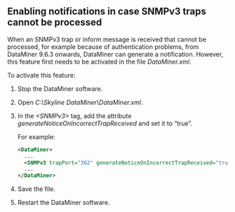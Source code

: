 ## Enabling notifications in case SNMPv3 traps cannot be processed

When an SNMPv3 trap or inform message is received that cannot be processed, for example because of authentication problems, from DataMiner 9.6.3 onwards, DataMiner can generate a notification. However, this feature first needs to be activated in the file *DataMiner.xml*.

To activate this feature:

1. Stop the DataMiner software.

2. Open *C:\\Skyline DataMiner\\DataMiner.xml*.

3. In the *\<SNMPv3>* tag, add the attribute *generateNoticeOnIncorrectTrapReceived* and set it to “true”.

    For example:

    ```xml
    <DataMiner>
      ...
      <SNMPv3 trapPort="362" generateNoticeOnIncorrectTrapReceived="true" />
      ...
    </DataMiner>
    ```

4. Save the file.

5. Restart the DataMiner software.
